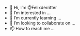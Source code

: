 - 👋 Hi, I’m @Felixderritter
- 👀 I’m interested in ...
- 🌱 I’m currently learning ...
- 💞️ I’m looking to collaborate on ...
- 📫 How to reach me ...

<!---
Felixderritter/Felixderritter is a ✨ special ✨ repository because its `README.md` (this file) appears on your GitHub profile.
You can click the Preview link to take a look at your changes.
--->
